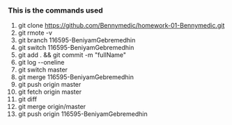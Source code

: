 ### This is the commands used

1. git clone https://github.com/Bennymedic/homework-01-Bennymedic.git
2. git rmote -v
3. git branch 116595-BeniyamGebremedhin
4. git switch 116595-BeniyamGebremedhin
5. git add . && git commit -m "fullName"
6. git log --oneline
7. git switch master
8. git merge 116595-BeniyamGebremedhin
9. git push origin master
10. git fetch origin master
11. git diff
12. git merge origin/master
13. git push origin 116595-BeniyamGebremedhin
